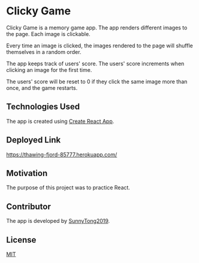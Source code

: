 # Clicky Game
Clicky Game is a memory game app. The app renders different images to the page. Each image is clickable.

Every time an image is clicked, the images rendered to the page will shuffle themselves in a random order.

The app keeps track of users' score. The users' score increments when clicking an image for the first time. 

The users' score will be reset to 0 if they click the same image more than once, and the game restarts.


## Technologies Used 
The app is created using [Create React App](https://github.com/facebook/create-react-app).



## Deployed Link
https://thawing-fjord-85777.herokuapp.com/


## Motivation
The purpose of this project was to practice React.


## Contributor
The app is developed by [SunnyTong2019](https://github.com/SunnyTong2019).


## License
[MIT](https://choosealicense.com/licenses/mit/)

